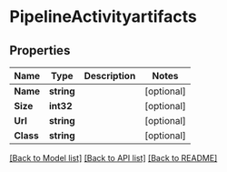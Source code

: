 # PipelineActivityartifacts

## Properties
Name | Type | Description | Notes
------------ | ------------- | ------------- | -------------
**Name** | **string** |  | [optional] 
**Size** | **int32** |  | [optional] 
**Url** | **string** |  | [optional] 
**Class** | **string** |  | [optional] 

[[Back to Model list]](../README.md#documentation-for-models) [[Back to API list]](../README.md#documentation-for-api-endpoints) [[Back to README]](../README.md)


